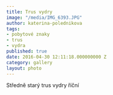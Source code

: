 ```yaml
---
title: Trus vydry
image: "/media/IMG_6393.JPG"
author: katerina-polednikova
tags:
- pobytové znaky
- trus
- vydra
published: true
date: 2016-04-30 12:11:18.000000000 Z
category: gallery
layout: photo
---
```

Středně starý trus vydry říční
